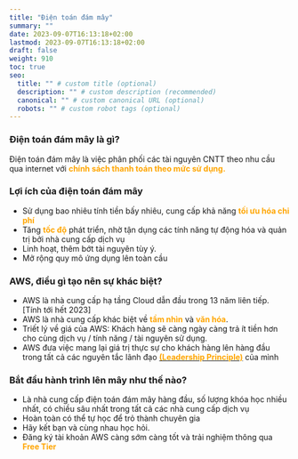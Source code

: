 ```yaml
---
title: "Điện toán đám mây"
summary: ""
date: 2023-09-07T16:13:18+02:00
lastmod: 2023-09-07T16:13:18+02:00
draft: false
weight: 910
toc: true
seo:
  title: "" # custom title (optional)
  description: "" # custom description (recommended)
  canonical: "" # custom canonical URL (optional)
  robots: "" # custom robot tags (optional)
---
```


### Điện toán đám mây là gì?
Điện toán đám mây là việc phân phối các tài nguyên CNTT theo nhu cầu qua internet
với <span style="color: orange; font-weight:bold;">chính sách thanh toán theo mức sử dụng.</span>

### Lợi ích của điện toán đám mây
- Sử dụng bao nhiêu tính tiền bấy nhiêu, cung cấp khả năng <span style="color: orange; font-weight:bold;">tối ưu hóa chi phí</span>
- Tăng <span style="color: orange; font-weight:bold;">tốc độ</span> phát triển, nhờ tận dụng các tính năng tự động hóa và quản trị bởi nhà cung cấp dịch vụ
- Linh hoạt, thêm bớt tài nguyên tùy ý.
- Mở rộng quy mô ứng dụng lên toàn cầu

### AWS, điều gì tạo nên sự khác biệt?
- AWS là nhà cung cấp hạ tầng Cloud dẫn đầu trong 13 năm liên tiếp. [Tính tới hết 2023]
- AWS là nhà cung cấp khác biệt về <span style="color: orange; font-weight:bold;">tầm nhìn</span> và <span style="color: orange; font-weight:bold;">văn hóa</span>.
- Triết lý về giá của AWS: Khách hàng sẽ càng ngày càng trả ít tiền hơn cho cùng dịch vụ / tính năng / tài nguyên sử dụng.
- AWS đưa việc mang lại giá trị thực sự cho khách hàng lên hàng đầu trong tất cả các nguyên tắc lãnh đạo 
<a href="https://www.amazon.jobs/en/principles"><span style="color: orange; font-weight:bold;">(Leadership Principle)</span></a> của mình

### Bắt đầu hành trình lên mây như thế nào?

- Là nhà cung cấp điện toán đám mây hàng đầu, số lượng khóa học nhiều nhất, có chiều sâu nhất trong tất cả các nhà cung cấp dịch vụ
- Hoàn toàn có thể tự học để trỏ thành chuyên gia
- Hãy kết bạn và cùng nhau học hỏi.
- Đăng ký tài khoản AWS càng sớm càng tốt và trải nghiệm thông qua <span style="color: orange; font-weight:bold;">Free Tier</span>
